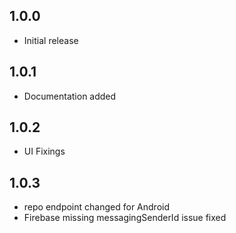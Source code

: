 ## 1.0.0
- Initial release

## 1.0.1
- Documentation added

## 1.0.2
- UI Fixings

## 1.0.3
- repo endpoint changed for Android
- Firebase missing messagingSenderId issue fixed